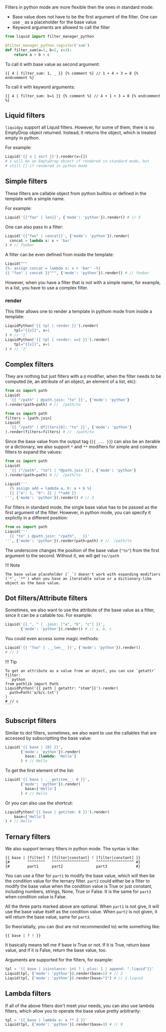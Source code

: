 Filters in python mode are more flexible then the ones in standard mode:

- Base value does not have to be the first argument of the filter. One can use `_` as a placeholder for the base value
- Keyword arguments are allowed to call the filter

```python
from liquid import filter_manager_python

@filter_manager_python.register('sum')
def filter_sum(a=1, b=2, c=3):
    return a + b + c
```

To call it with base value as second argument:
```liquid
{{ 4 | filter_sum: 1, _ }} {% comment %} // 1 + 4 + 3 = 8 {% endcomment %}
```

To call it with keyword arguments:
```liquid
{{ 4 | filter_sum: b=1 }} {% comment %} // 4 + 1 + 3 = 8 {% endcomment %}
```

## Liquid filters
`liquidpy` support all Liquid filters. However, for some of them, there is no EmptyDrop object returned. Instead, it returns the object, which is treated empty in python.

For example:
```python
Liquid('{{ x | sort }}').render(x=[])
# x will be an EmptyDrop object if rendered in standard mode, but
# still [] if rendered in python mode
```

## Simple filters
These filters are callable object from python builtins or defined in the template with a simple name.

For example:
```python
Liquid('{{"foo" | len}}', {'mode': 'python'}).render() # // 3
```

One can also pass in a filter:

```python
Liquid('{{"foo" | concat}}', {'mode': 'python'}).render(
  concat = lambda x: x + 'bar'
) # // foobar
```

A filter can be even defined from inside the template:
```python
Liquid("""
{%- assign concat = lambda x: x + 'bar' -%}
{{ "foo" | concat }}""", {'mode': 'python'}).render() # // foobar
```

However, when you have a filter that is not with a simple name, for example, in a list, you have to use a complex filter.

### render

This filter allows one to render a template in pythom mode from inside a template:
```python
LiquidPython('{{ tpl | render }}').render(
    tpl="{{x}}", x=1
) # // '1'
LiquidPython('{{ tpl | render: x=2 }}').render(
    tpl="{{x}}", x=1
) # // '2'
```

## Complex filters

They are nothing but just filters with a `@` modifier, when the filter needs to be computed (ie, an attribute of an object, an element of a list, etc):
```python
from os import path
Liquid(
  '{{ "/path" | @path.join: "to" }}', {'mode': 'python'}
).render(path=path) # //  /path/to
```

```python
from os import path
filters = [path.join]
Liquid(
  '{{ "/path" | @filters[0]: "to" }}', {'mode': 'python'}
).render(filters=filters) # //  /path/to
```

Since the base value from the output tag (`{{ ... }}`) can also be an iterable or a dictionary, we also support `*` and `**` modifiers for simple and complex filters to expand the values:

```python
from os import path
Liquid(
  '{{ ("/path", "to") | *@path.join }}', {'mode': 'python'}
).render(path=path) # //  /path/to
```

```python
Liquid('''
  {% assign add = lambda a, b: a + b %}
  {{ {"a": 1, "b": 2} | **add }}
''', {'mode': 'python'}).render() # // 3
```

For filters in standard mode, the single base value has to be passed as the first argument of the filter. However, in python mode, you can specify it explictly in a different position:

```python
from os import path
Liquid('''
  {{ "to" | @path.join: "/path", _ }}'
''', {'mode': 'python'}).render(path=path) # //  /path/to
```

The underscore changes the position of the base value (`"to"`) from the first argument to the second. Without it, we will get `to//path`

!!! Note

    The base value placeholder (`_`) doesn't work with expanding modifiers (`*`, `**`) when you have an iteratable value or a dictionary-like object as the base value.

## Dot filters/Attribute filters

Sometimes, we also want to use the attribute of the base value as a filter, since it can be a callable too. For example:
```python
Liquid('{{ ", " | .join: ["a", "b", "c"] }}',
       {'mode': 'python'}).render() # // a, b, c
```

You could even access some magic methods:
```python
Liquid('{{ "foo" | .__len__ }}', {'mode': 'python'}).render()
# // 3
```

!!! Tip

    To get an attribute as a value from an object, you can use `getattr` filter:
    ```python
    from pathlib import Path
    LiquidPython('{{ path | getattr: "stem"}}').render(
      path=Path('a/b/c.txt')
    )
    # // c
    ```

## Subscript filters

Similar to dot filters, sometimes, we also want to use the callables that are accessed by subscriptting the base value:
```python
Liquid('{{ base | [0] }}',
       {'mode': 'python'}).render(
         base: [lambda: 'Hello']
       ) # // Hello
```

To get the first element of the list:
```python
Liquid('{{ base | .__getitem__: 0 }}',
       {'mode': 'python'}).render(
         base=['Hello']
       ) # // Hello
```

Or you can also use the shortcut:
```python
LiquidPython('{{ base | getitem: 0 }}').render(
    base=['Hello']
) # // Hello
```

## Ternary filters

We also support ternary filters in python mode. The syntax is like:
```liquid
{{ base | [filter] ? [filter|constant] ! [filter|constant] }}
{#        ^^^^^^^^   ^^^^^^^^^^^^^^^^^   ^^^^^^^^^^^^^^^^^ #}
{#        part1      part2               part3             #}
```

You can use a filter for `part1` to modify the base value, which will then be the condition value for the ternary filter. `part2` could either be a filter to modify the base value when the condition value is True or just constant, including numbers, strings, None, True or False. It is the same for `part3` when condition value is False.

All the three parts marked above are optional.
When `part1` is not give, it will use the base value itself as the condition value. When `part2` is not given, it will return the base value, same for `part3`.

So theoriatially, you can (but are not recommended to) write something like:
```liquid
{{ base | ? ! }}
```
It basically means tell me if base is True or not. If it is True, return base value, and if it is False, return the base value, too.

Arguments are supported for the filters, for example:

```python
tpl = '{{ base | isinstance: int ? | plus: 1 | append: ".liquid"}}'
Liquid(tpl, {'mode': 'python'}).render(base=1) # // 2
Liquid(tpl, {'mode': 'python'}).render(base="1") # // 1.liquid
```

## Lambda filters

If all of the above filters don't meet your needs, you can also use lambda filters, which allow you to operate the base value pretty arbitrarily:

```python
tpl = '{{ base | lambda a: a ** 2 }}'
Liquid(tpl, {'mode': 'python'}).render(base=3) # // 9
```

